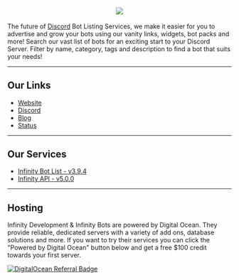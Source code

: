 <h2 align='center'>
  <a href="https://infinitybots.gg">
    <img src="https://pbs.twimg.com/profile_banners/1365471907001237510/1653174132/1500x500" />
  </a>
  <br> 
</h2>
<p>
The future of <a href="https://discord.com">Discord</a> Bot Listing Services, we make it easier for you to advertise and grow your bots using our vanity links, widgets, bot packs and more! Search our vast list of bots for an exciting start to your Discord Server. Filter by name, category, tags and description to find a bot that suits your needs!
</p>

<hr>

<h2>
  Our Links
</h2>

<ul>
  <li><a href="https://infinitybots.gg">Website</a></li>
  <li><a href="https://infinitybots.gg/discord">Discord</a></li>
  <li><a href="https://blog.botlist.app">Blog</a></li>
  <li><a href="https://status.botlist.site">Status</a></li>
</ul>

<hr>

<h2>
  Our Services
</h2>

<ul>
  <li><a href="https://infinitybots.gg">Infinity Bot List - v3.9.4</a></li>
  <li><a href="https://api.infinitybots.gg">Infinity API - v5.0.0</a></li>
</ul>

<hr>

<h2>
  Hosting
</h2>

<p>
  Infinity Development & Infinity Bots are powered by Digital Ocean. They provide reliable, dedicated servers
  with a variety of add ons, database solutions and more. If you want to try their services you can click the "Powered by Digital Ocean" 
  button below and get a free $100 credit towards your first server.
</p>

[![DigitalOcean Referral Badge](https://web-platforms.sfo2.cdn.digitaloceanspaces.com/WWW/Badge%201.svg)](https://www.digitalocean.com/?refcode=a6b81cde8d44&utm_campaign=Referral_Invite&utm_medium=Referral_Program&utm_source=badge)
